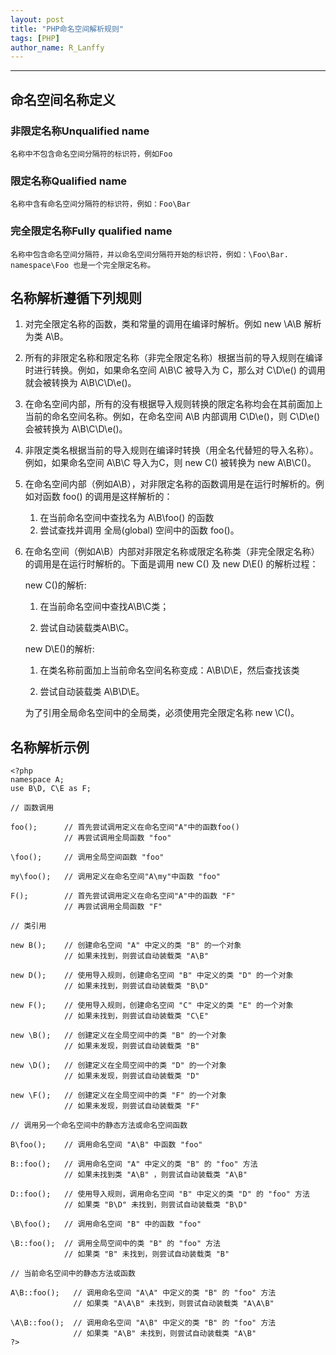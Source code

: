 ```yaml
---
layout: post
title: "PHP命名空间解析规则"
tags: [PHP]
author_name: R_Lanffy
---
```

---
## 命名空间名称定义

### 非限定名称Unqualified name
    名称中不包含命名空间分隔符的标识符，例如Foo
    
### 限定名称Qualified name
    名称中含有命名空间分隔符的标识符，例如：Foo\Bar
    
### 完全限定名称Fully qualified name
    名称中包含命名空间分隔符，并以命名空间分隔符开始的标识符，例如：\Foo\Bar.
    namespace\Foo 也是一个完全限定名称。
    
## 名称解析遵循下列规则
1. 对完全限定名称的函数，类和常量的调用在编译时解析。例如 new \A\B 解析为类 A\B。
2. 所有的非限定名称和限定名称（非完全限定名称）根据当前的导入规则在编译时进行转换。例如，如果命名空间 A\B\C 被导入为 C，那么对 C\D\e() 的调用就会被转换为 A\B\C\D\e()。
3. 在命名空间内部，所有的没有根据导入规则转换的限定名称均会在其前面加上当前的命名空间名称。例如，在命名空间 A\B 内部调用 C\D\e()，则 C\D\e() 会被转换为 A\B\C\D\e()。
4. 非限定类名根据当前的导入规则在编译时转换（用全名代替短的导入名称）。例如，如果命名空间 A\B\C 导入为C，则 new C() 被转换为 new A\B\C()。
5. 在命名空间内部（例如A\B），对非限定名称的函数调用是在运行时解析的。例如对函数 foo() 的调用是这样解析的：
    1. 在当前命名空间中查找名为 A\B\foo() 的函数
    2. 尝试查找并调用 全局(global) 空间中的函数 foo()。
6. 在命名空间（例如A\B）内部对非限定名称或限定名称类（非完全限定名称）的调用是在运行时解析的。下面是调用 new C() 及 new D\E() 的解析过程：

    new C()的解析:
    
    1. 在当前命名空间中查找A\B\C类；
    
    2. 尝试自动装载类A\B\C。
    
    new D\E()的解析:
    
    1. 在类名称前面加上当前命名空间名称变成：A\B\D\E，然后查找该类
    
    2. 尝试自动装载类 A\B\D\E。
    
    为了引用全局命名空间中的全局类，必须使用完全限定名称 new \C()。


## 名称解析示例

    <?php
    namespace A;
    use B\D, C\E as F;

    // 函数调用

    foo();      // 首先尝试调用定义在命名空间"A"中的函数foo()
                // 再尝试调用全局函数 "foo"

    \foo();     // 调用全局空间函数 "foo" 

    my\foo();   // 调用定义在命名空间"A\my"中函数 "foo" 

    F();        // 首先尝试调用定义在命名空间"A"中的函数 "F" 
                // 再尝试调用全局函数 "F"

    // 类引用

    new B();    // 创建命名空间 "A" 中定义的类 "B" 的一个对象
                // 如果未找到，则尝试自动装载类 "A\B"

    new D();    // 使用导入规则，创建命名空间 "B" 中定义的类 "D" 的一个对象
                // 如果未找到，则尝试自动装载类 "B\D"

    new F();    // 使用导入规则，创建命名空间 "C" 中定义的类 "E" 的一个对象
                // 如果未找到，则尝试自动装载类 "C\E"

    new \B();   // 创建定义在全局空间中的类 "B" 的一个对象
                // 如果未发现，则尝试自动装载类 "B"

    new \D();   // 创建定义在全局空间中的类 "D" 的一个对象
                // 如果未发现，则尝试自动装载类 "D"

    new \F();   // 创建定义在全局空间中的类 "F" 的一个对象
                // 如果未发现，则尝试自动装载类 "F"

    // 调用另一个命名空间中的静态方法或命名空间函数

    B\foo();    // 调用命名空间 "A\B" 中函数 "foo"

    B::foo();   // 调用命名空间 "A" 中定义的类 "B" 的 "foo" 方法
                // 如果未找到类 "A\B" ，则尝试自动装载类 "A\B"

    D::foo();   // 使用导入规则，调用命名空间 "B" 中定义的类 "D" 的 "foo" 方法
                // 如果类 "B\D" 未找到，则尝试自动装载类 "B\D"

    \B\foo();   // 调用命名空间 "B" 中的函数 "foo" 

    \B::foo();  // 调用全局空间中的类 "B" 的 "foo" 方法
                // 如果类 "B" 未找到，则尝试自动装载类 "B"

    // 当前命名空间中的静态方法或函数

    A\B::foo();   // 调用命名空间 "A\A" 中定义的类 "B" 的 "foo" 方法
                  // 如果类 "A\A\B" 未找到，则尝试自动装载类 "A\A\B"

    \A\B::foo();  // 调用命名空间 "A\B" 中定义的类 "B" 的 "foo" 方法
                  // 如果类 "A\B" 未找到，则尝试自动装载类 "A\B"
    ?>
